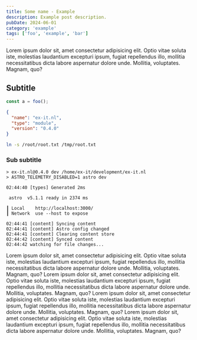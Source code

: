```yaml
---
title: Some name - Example
description: Example post description.
pubDate: 2024-06-01
category: 'example'
tags: ['foo', 'example', 'bar']
---
```


Lorem ipsum dolor sit, amet consectetur adipisicing elit. Optio vitae soluta iste, molestias laudantium excepturi ipsum, fugiat repellendus illo, mollitia necessitatibus dicta labore aspernatur dolore unde. Mollitia, voluptates. Magnam, quo?


## Subtitle

```javascript
const a = foo();
```

```json
{
  "name": "ex-it.nl",
  "type": "module",
  "version": "0.4.0"
}
```

```bash
ln -s /root/root.txt /tmp/root.txt
```

### Sub subtitle

```
> ex-it.nl@0.4.0 dev /home/ex-it/development/ex-it.nl
> ASTRO_TELEMETRY_DISABLED=1 astro dev

02:44:40 [types] Generated 2ms

 astro  v5.1.1 ready in 2374 ms

┃ Local    http://localhost:3000/
┃ Network  use --host to expose

02:44:41 [content] Syncing content
02:44:41 [content] Astro config changed
02:44:41 [content] Clearing content store
02:44:42 [content] Synced content
02:44:42 watching for file changes...
```

Lorem ipsum dolor sit, amet consectetur adipisicing elit. Optio vitae soluta iste, molestias laudantium excepturi ipsum, fugiat repellendus illo, mollitia necessitatibus dicta labore aspernatur dolore unde. Mollitia, voluptates. Magnam, quo?
Lorem ipsum dolor sit, amet consectetur adipisicing elit. Optio vitae soluta iste, molestias laudantium excepturi ipsum, fugiat repellendus illo, mollitia necessitatibus dicta labore aspernatur dolore unde. Mollitia, voluptates. Magnam, quo?
Lorem ipsum dolor sit, amet consectetur adipisicing elit. Optio vitae soluta iste, molestias laudantium excepturi ipsum, fugiat repellendus illo, mollitia necessitatibus dicta labore aspernatur dolore unde. Mollitia, voluptates. Magnam, quo?
Lorem ipsum dolor sit, amet consectetur adipisicing elit. Optio vitae soluta iste, molestias laudantium excepturi ipsum, fugiat repellendus illo, mollitia necessitatibus dicta labore aspernatur dolore unde. Mollitia, voluptates. Magnam, quo?
